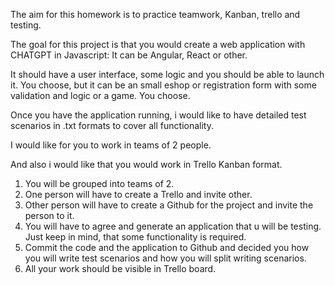 The aim for this homework is to practice teamwork, Kanban, trello and testing.

The goal for this project is that you would create a web application with CHATGPT in Javascript:
It can be Angular, React or other.

It should have a user interface, some logic and you should be able to launch it.
You choose, but it can be an small eshop or registration form with some validation and logic or a game.
You choose.

Once you have the application running, i would like to have detailed test scenarios in .txt formats
to cover all functionality.

I would like for you to work in teams of 2 people.

And also i would like that you would work in Trello Kanban format.

1. You will be grouped into teams of 2.
2. One person will have to create a Trello and invite other.
3. Other person will have to create a Github for the project and invite the person to it.
4. You will have to agree and generate an application that u will be testing. Just keep in mind, that some functionality is required.
5. Commit the code and the application to Github and decided you how you will write test scenarios and how you will split writing scenarios.
6. All your work should be visible in Trello board.
